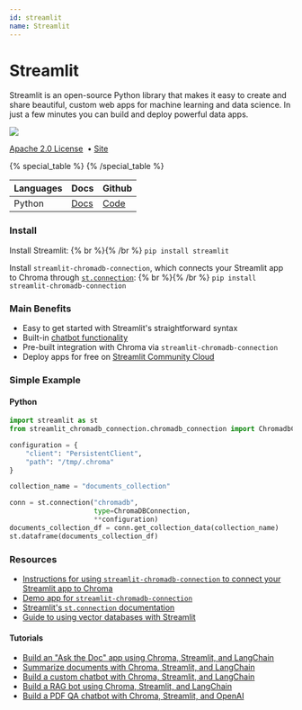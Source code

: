 ```yaml
---
id: streamlit
name: Streamlit
---
```


# Streamlit

Streamlit is an open-source Python library that makes it easy to create and share beautiful, custom web apps for machine learning and data science. In just a few minutes you can build and deploy powerful data apps.

![](https://img.shields.io/github/stars/streamlit/streamlit.svg?style=social&label=Star&maxAge=2400)

[Apache 2.0 License](https://github.com/streamlit/streamlit/blob/develop/LICENSE) &nbsp;&bull;&nbsp;[Site](https://streamlit.io/)

{% special_table %}
{% /special_table %}

| Languages | Docs | Github |
|--|--|--|
| Python | [Docs](https://docs.streamlit.io/) | [Code](https://github.com/streamlit/streamlit)

### Install

Install Streamlit: {% br %}{% /br %}
`pip install streamlit`

Install `streamlit-chromadb-connection`, which connects your Streamlit app to Chroma through [`st.connection`](https://docs.streamlit.io/1.11.0/library/api-reference/connections/st.connection): {% br %}{% /br %}
`pip install streamlit-chromadb-connection`

### Main Benefits

- Easy to get started with Streamlit's straightforward syntax
- Built-in [chatbot functionality](https://docs.streamlit.io/library/api-reference/chat)
- Pre-built integration with Chroma via `streamlit-chromadb-connection`
- Deploy apps for free on [Streamlit Community Cloud](https://share.streamlit.io/)

### Simple Example

#### Python

```python
import streamlit as st
from streamlit_chromadb_connection.chromadb_connection import ChromadbConnection

configuration = {
    "client": "PersistentClient",
    "path": "/tmp/.chroma"
}

collection_name = "documents_collection"

conn = st.connection("chromadb",
                     type=ChromaDBConnection,
                     **configuration)
documents_collection_df = conn.get_collection_data(collection_name)
st.dataframe(documents_collection_df)
```

### Resources

- [Instructions for using `streamlit-chromadb-connection` to connect your Streamlit app to Chroma](https://github.com/Dev317/streamlit_chromadb_connection/blob/main/README.md)
- [Demo app for `streamlit-chromadb-connection`](https://app-chromadbconnection-mfzxl3nzozmaxh3mrkd6zm.streamlit.app/)
- [Streamlit's `st.connection` documentation](https://docs.streamlit.io/library/api-reference/connections/st.connection)
- [Guide to using vector databases with Streamlit](https://pub.towardsai.net/vector-databases-for-your-streamlit-ai-apps-56cd0af7bbba)

#### Tutorials

- [Build an "Ask the Doc" app using Chroma, Streamlit, and LangChain](https://blog.streamlit.io/langchain-tutorial-4-build-an-ask-the-doc-app/)
- [Summarize documents with Chroma, Streamlit, and LangChain](https://alphasec.io/summarize-documents-with-langchain-and-chroma/)
- [Build a custom chatbot with Chroma, Streamlit, and LangChain](https://blog.streamlit.io/how-in-app-feedback-can-increase-your-chatbots-performance/)
- [Build a RAG bot using Chroma, Streamlit, and LangChain](https://levelup.gitconnected.com/building-a-generative-ai-app-with-streamlit-and-openai-95ec31fe8efd)
- [Build a PDF QA chatbot with Chroma, Streamlit, and OpenAI](https://www.confident-ai.com/blog/how-to-build-a-pdf-qa-chatbot-using-openai-and-chromadb)
